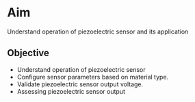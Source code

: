 # Aim 
Understand operation of piezoelectric sensor and its application

## Objective  
-	Understand operation of piezoelectric sensor 
-	Configure sensor parameters based on material type. 
-	Validate piezoelectric sensor output voltage.
-	Assessing piezoelectric sensor output 



